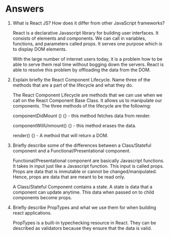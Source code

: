 # Answers

1. What is React JS? How does it differ from other JavaScript frameworks?

    React is a declarative Javascript library for building user interfaces. It consists of elements and components. We can call in variables, functions, and parameters called props. It serves one purpose which is to display DOM elements.

    With the large number of internet users today, it is a problem how to be able to serve them real time without bogging down the servers. React is able to resolve this problem by offloading the data from the DOM.


2. Explain briefly the React Component Lifecycle. Name three of the methods that are a part of the lifecycle and what they do.

    The React Component Lifecycle are methods that we can use when we call on the React Component Base Class. It allows us to manipulate our components. The three methods of the lifecycle are the following: 

    componentDidMount () {} - this method fetches data from render. 

    componentWillUnmount() {} - this method erases the data.   

    render() {} - A method that will return a DOM. 
    

3. Briefly describe some of the differences between a Class/Stateful component and a Functional/Presentational component.

    Functional/Presentational component are basically Javascript functions. It takes in input just like a Javascript function. This input is called props. Props are data that is immutable or cannot be changed/manipulated. Hence, props are data that are meant to be read only. 

    A Class/Stateful Component contains a state. A state is data that a component can update anytime. This data when passed on to child components become props. 


4. Briefly describe PropTypes and what we use them for when building react applications.

    PropTypes is a built-in typechecking resource in React. They can be described as validators because they  ensure that the data is valid. 
